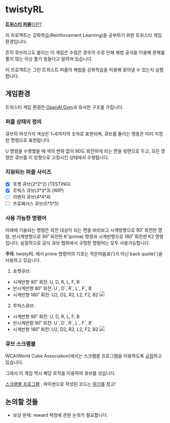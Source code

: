 # twistyRL
[**트위스티 퍼즐**이란?](https://ko.wikipedia.org/wiki/%EC%A1%B0%ED%95%A9_%ED%8D%BC%EC%A6%90#.EC.A0.95.EC.9C.A1.EB.A9.B4.EC.B2.B4_.EB.AA.A8.EC.96.91.EC.9D.98_.ED.8A.B8.EC.9C.84.EC.8A.A4.ED.8B.B0_.ED.8D.BC.EC.A6.90)

이 프로젝트는 강화학습(Reinforcement Learning)을 공부하기 위한 트위스티 게임 환경입니다.

흔히 큐브라고도 붙리는 이 게임은 수많은 경우의 수로 인해 해법 공식을 이용해 문제를 풀지 않는 이상 풀기 힘들다고 알려져 있습니다.

이 프로젝트는 그런 트위스트 퍼즐의 해법을 강화학습을 이용해 찾아낼 수 있는지 실험합니다.


## 게임환경

트위스티 게임 환경은 [OpenAI Gym](https://gym.openai.com/)과 유사한 구조를 가집니다.

[//]: # "method 다듬은 뒤 example code 추가"

<!---
Usage
```python
from cuvenv import poketCube
    
cube = poketCube()
state = cube.reset()
next_state, reward, terminal = cube.action("U")
...
```
-->

### 퍼즐 상태의 정의
큐브의 여섯가지 색상은 1~6까지의 숫자로 표현되며, 큐브를 돌리는 행동은 미리 지정된 명령으로 표현됩니다.

U 명령을 수행했을 때 색의 변화 없이 90도 회전하게 되는 면을 윗면으로 두고, 모든 명령은 큐브를 이 방향으로 고정시킨 상태에서 수행됩니다. 

[//]: # "state반환 시 어떤 구조로 반환되는지에 대한 설명 추가 필요"

### 지원되는 퍼즐 사이즈

- [x] 포켓 큐브(2\*2\*2) (TESTING)
- [x] 루빅스 큐브(3\*3\*3) (WIP)
- [ ] 리벤지 큐브(4\*4\*4)
- [ ] 프로페서스 큐브(5\*5\*5)

### 사용 가능한 명령어
아래에 기술되는 명령은 회전 대상이 되는 면을 바라보고 시계방향으로 90˚ 회전한 명령, 반시계방향으로 90˚ 회전한 K'(prime) 명령과 시계반향으로 180˚ 회전한 K2 명령입니다.
실질적으로 공식 큐브 협회에서 규정한 명령어는 모두 사용가능합니다.

**주의**: twistyRL 에서 prime 명령어의 기호는 작은따옴표(')가 아닌 back quote(\`)을 사용하고 있습니다.

1. 포켓큐브:
 - 시계반향 90˚ 회전: U, D, R, L, F, B
 - 반시계반향 90˚ 회전: U\`, D\`, R\`, L\`, F\`, B\`
 - 시계반향 180˚ 회전: U2, D2, R2, L2, F2, B2
 ![](img/포켓큐브.png)
 
2. 루빅스큐브:
 - 시계반향 90˚ 회전: U, D, R, L, F, B
 - 반시계반향 90˚ 회전: U\`, D\`, R\`, L\`, F\`, B\`
 - 시계반향 180˚ 회전: U2, D2, R2, L2, F2, B2
 ![](img/루빅스큐브.png)
 
### 큐브 스크램블
WCA(World Cube Association)에서는 스크램블 프로그램을 이용하도록 [규정](https://www.worldcubeassociation.org/regulations/translations/korean/#5b5)하고 있습니다.

그래서 이 게임 역시 해당 로직을 이용하여 큐브를 섞습니다.

[스크램블 프로그램](https://ruwix.com/puzzle-scramble-generators/rubiks-cube-scrambler/)
: 파이썬으로 작성된 코드는 [여기](https://github.com/Morphage/scrambler)를 참고!


## 논의할 것들
- 보상 문제: reward 책정에 관한 논의가 필요합니다.

